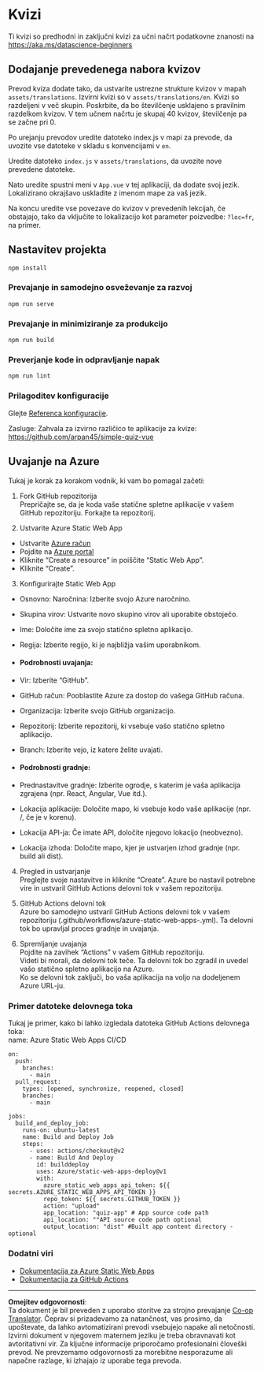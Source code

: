 <!--
CO_OP_TRANSLATOR_METADATA:
{
  "original_hash": "e92c33ea498915a13c9aec162616db18",
  "translation_date": "2025-08-30T19:50:15+00:00",
  "source_file": "quiz-app/README.md",
  "language_code": "sl"
}
-->
# Kvizi

Ti kvizi so predhodni in zaključni kvizi za učni načrt podatkovne znanosti na https://aka.ms/datascience-beginners

## Dodajanje prevedenega nabora kvizov

Prevod kviza dodate tako, da ustvarite ustrezne strukture kvizov v mapah `assets/translations`. Izvirni kvizi so v `assets/translations/en`. Kvizi so razdeljeni v več skupin. Poskrbite, da bo številčenje usklajeno s pravilnim razdelkom kvizov. V tem učnem načrtu je skupaj 40 kvizov, številčenje pa se začne pri 0.

Po urejanju prevodov uredite datoteko index.js v mapi za prevode, da uvozite vse datoteke v skladu s konvencijami v `en`.

Uredite datoteko `index.js` v `assets/translations`, da uvozite nove prevedene datoteke.

Nato uredite spustni meni v `App.vue` v tej aplikaciji, da dodate svoj jezik. Lokalizirano okrajšavo uskladite z imenom mape za vaš jezik.

Na koncu uredite vse povezave do kvizov v prevedenih lekcijah, če obstajajo, tako da vključite to lokalizacijo kot parameter poizvedbe: `?loc=fr`, na primer.

## Nastavitev projekta

```
npm install
```

### Prevajanje in samodejno osveževanje za razvoj

```
npm run serve
```

### Prevajanje in minimiziranje za produkcijo

```
npm run build
```

### Preverjanje kode in odpravljanje napak

```
npm run lint
```

### Prilagoditev konfiguracije

Glejte [Referenca konfiguracije](https://cli.vuejs.org/config/).

Zasluge: Zahvala za izvirno različico te aplikacije za kvize: https://github.com/arpan45/simple-quiz-vue

## Uvajanje na Azure

Tukaj je korak za korakom vodnik, ki vam bo pomagal začeti:

1. Fork GitHub repozitorija  
Prepričajte se, da je koda vaše statične spletne aplikacije v vašem GitHub repozitoriju. Forkajte ta repozitorij.

2. Ustvarite Azure Static Web App  
- Ustvarite [Azure račun](http://azure.microsoft.com)  
- Pojdite na [Azure portal](https://portal.azure.com)  
- Kliknite “Create a resource” in poiščite “Static Web App”.  
- Kliknite “Create”.  

3. Konfigurirajte Static Web App  
- Osnovno: Naročnina: Izberite svojo Azure naročnino.  
- Skupina virov: Ustvarite novo skupino virov ali uporabite obstoječo.  
- Ime: Določite ime za svojo statično spletno aplikacijo.  
- Regija: Izberite regijo, ki je najbližja vašim uporabnikom.  

- #### Podrobnosti uvajanja:  
- Vir: Izberite “GitHub”.  
- GitHub račun: Pooblastite Azure za dostop do vašega GitHub računa.  
- Organizacija: Izberite svojo GitHub organizacijo.  
- Repozitorij: Izberite repozitorij, ki vsebuje vašo statično spletno aplikacijo.  
- Branch: Izberite vejo, iz katere želite uvajati.  

- #### Podrobnosti gradnje:  
- Prednastavitve gradnje: Izberite ogrodje, s katerim je vaša aplikacija zgrajena (npr. React, Angular, Vue itd.).  
- Lokacija aplikacije: Določite mapo, ki vsebuje kodo vaše aplikacije (npr. /, če je v korenu).  
- Lokacija API-ja: Če imate API, določite njegovo lokacijo (neobvezno).  
- Lokacija izhoda: Določite mapo, kjer je ustvarjen izhod gradnje (npr. build ali dist).  

4. Pregled in ustvarjanje  
Preglejte svoje nastavitve in kliknite “Create”. Azure bo nastavil potrebne vire in ustvaril GitHub Actions delovni tok v vašem repozitoriju.

5. GitHub Actions delovni tok  
Azure bo samodejno ustvaril GitHub Actions delovni tok v vašem repozitoriju (.github/workflows/azure-static-web-apps-<ime>.yml). Ta delovni tok bo upravljal proces gradnje in uvajanja.

6. Spremljanje uvajanja  
Pojdite na zavihek “Actions” v vašem GitHub repozitoriju.  
Videti bi morali, da delovni tok teče. Ta delovni tok bo zgradil in uvedel vašo statično spletno aplikacijo na Azure.  
Ko se delovni tok zaključi, bo vaša aplikacija na voljo na dodeljenem Azure URL-ju.

### Primer datoteke delovnega toka

Tukaj je primer, kako bi lahko izgledala datoteka GitHub Actions delovnega toka:  
name: Azure Static Web Apps CI/CD  
```
on:
  push:
    branches:
      - main
  pull_request:
    types: [opened, synchronize, reopened, closed]
    branches:
      - main

jobs:
  build_and_deploy_job:
    runs-on: ubuntu-latest
    name: Build and Deploy Job
    steps:
      - uses: actions/checkout@v2
      - name: Build And Deploy
        id: builddeploy
        uses: Azure/static-web-apps-deploy@v1
        with:
          azure_static_web_apps_api_token: ${{ secrets.AZURE_STATIC_WEB_APPS_API_TOKEN }}
          repo_token: ${{ secrets.GITHUB_TOKEN }}
          action: "upload"
          app_location: "quiz-app" # App source code path
          api_location: ""API source code path optional
          output_location: "dist" #Built app content directory - optional
```

### Dodatni viri  
- [Dokumentacija za Azure Static Web Apps](https://learn.microsoft.com/azure/static-web-apps/getting-started)  
- [Dokumentacija za GitHub Actions](https://docs.github.com/actions/use-cases-and-examples/deploying/deploying-to-azure-static-web-app)  

---

**Omejitev odgovornosti**:  
Ta dokument je bil preveden z uporabo storitve za strojno prevajanje [Co-op Translator](https://github.com/Azure/co-op-translator). Čeprav si prizadevamo za natančnost, vas prosimo, da upoštevate, da lahko avtomatizirani prevodi vsebujejo napake ali netočnosti. Izvirni dokument v njegovem maternem jeziku je treba obravnavati kot avtoritativni vir. Za ključne informacije priporočamo profesionalni človeški prevod. Ne prevzemamo odgovornosti za morebitne nesporazume ali napačne razlage, ki izhajajo iz uporabe tega prevoda.